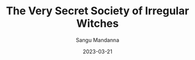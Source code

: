 ---
yearRead: 2023
title: "The Very Secret Society of Irregular Witches"
author: Sangu Mandanna
yearPublished: 2022
genre: ["fantasy", "romance"]
edition: ebook
dateStarted: 2023-02-21
date: 2023-03-21
status: Read
rating: 3.5
cover: "/logs/books/covers/the-very-secret-society.jpg"
bookClub: true
---